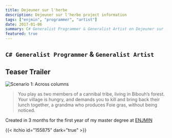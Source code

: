 ```yaml
---
title: Dejeuner sur l'herbe
description: Dejeuner sur l'herbe project information
tags: ["enjmin", "programmer", "artist"]
date: 2017-01-06
summary: C# Generalist Programmer & Generalist Artist on Dejeuner sur l'herbe
featured: true
---
```


## `C# Generalist Programmer` & `Generalist Artist`

## Teaser Trailer

![Scenario 1: Across columns](/projects/dejeuner_sur_l_herbe/illustration.jpg)

> You play as two members of a cannibal tribe, living in Bibouh’s forest. Your village is hungry, and demands you to kill and bring back their lunch together, a grandma who produces Foie gras, without being noticed.

Created in 3 months for the first year of my master degree at [ENJMIN](https://enjmin.cnam.fr/enjmin/ecole-nationale-du-jeu-et-des-medias-interactifs-accueil-1126103.kjsp)

{{< itchio id="155875" dark="true" >}}